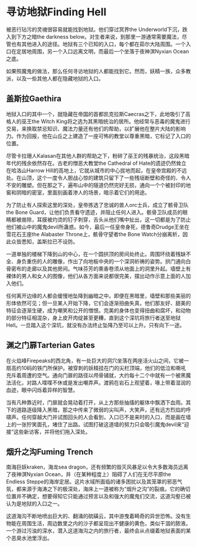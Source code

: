 # 寻访地狱Finding Hell

被恶行玷污的灵魂很容易就能找到地狱。他们穿过冥界the
Underworld下沉，跌入到下方之暗the darkness
below。对生者来说，到那里一游通常需要魔法，尽管也有其他进入的途径。地狱有三个已知的入口，每个都在茹尔大陆周围。一个入口在定居地周围，另一个入口远离文明，而最后一个坐落于夜神溟Nyxian
Ocean之底。

如果照魔鬼的做法，那么任何寻访地狱的人都能找到它。然而，妖精一族，众多教派，以及一些其他人都在隐藏地狱的入口。

## 盖斯拉Gaethira

地狱入口的其中一个，就隐藏在帝国的首都凯克拉斯Caecras之下，此地吸引了高格人的巫王the
Witch
King将之选为其黑暗统治的居所。他经常与恶毒的魔鬼进行交易，来换取禁忌知识、魔法力量还有他们的帮助，以扩展他在整片大陆的影响力。作为回报，他在山丘之上建造了一座可怖的教堂以尊重黑暗，它标记了入口的位置。

尽管卡拉珊人Kalasan在其他人群的帮助之下，粉碎了巫王的残暴统治，这段黑暗年代的残余依然存在。古老的憎恶大教堂the
Cathedral of Hate的遗迹仍然耸立在哈洛山Harrow
Hill的高地上，它就从城市的中心拔地而起，在皇帝宫殿的不远处。在山顶，这个一度令人胆战心惊的建筑只留下了一些残垣断壁和奇怪的、令人不安的雕塑。但在那之下，遍布山中的隧道仍然完好无损，通向一个个被封印的地窖和阴暗的密室，里面刻画着渗人的场景，暗示着它们的用途。

为了防止有人探索这里的深处，皇帝拣选了忠诚的兽人orc士兵，成立了骸骨卫队the
Bone
Guard，让他们负责看守遗迹，并阻止任何人进入。骸骨卫队成员的眼睛都被凿除，耳膜被灼烫的钉子刺穿，舌头从他们嘴中扯出，这一切都是为了防止他们被山中的魔鬼devil所蛊惑。如今，最后一任皇帝身死，德鲁奇Drudge王坐在雪花石王座the
Alabaster Throne上，骸骨守望者the Bone
Watch分崩离析，因此众皆悉知，盖斯拉已不设防。

一道单独的楼梯下降到山的中心，在一个圆拱顶的房间处终止。周围环绕着残缺不全、身负重伤的人的雕像，作出了向地板中央的一个深洞祈祷的姿势。拱门通向白骨密布的走廊以及其他房间。气味芬芳的熏香卷须从地面上的洞里升起。墙壁上有裸体的男人和女人的图像，他们从各方面来说都很完美，摆出动作示意上面的人加入他们。

任何离开边缘的人都会缓慢地坠降到幽暗之中。即便在黑暗里，墙壁和那些美丽的形体依然可见；但一旦某人开始下降，它们会逐渐扭曲失真，他们那友好、甜美的特征会逐渐生硬，成为嘲笑和公开的憎恨。完美的身体也变得扭曲和腐坏，和动物的部分特征相混杂，身上皮开肉绽甚至更糟，直到这个深坑将旅行者送至地狱Hell。一旦踏入这个深坑，就没有办法终止坠降乃至可以上升。只有向下一途。

## 渊之门扉Tarterian Gates

在火焰峰Firepeaks的西北角，有一处巨大的洞穴坐落在两座活火山之间，它被一扇高约10码的铁门所保护。被穿刺的妖精挂在门的尖栏顶端，他们的低泣和嘶吼充斥着周遭的空气。通向门扉的路径以颅骨铺就，大约每十二个中就有一个被黑魔法活化，对路人喋喋不休或是发出嘲弄声。渡鸦在岩石上观望着，喙上带着湿润的血迹，眼中闪烁着异样的智慧。

当有凡种靠近时，门扉就会晃动着打开，从上方那些抽搐的躯体中飘洒下血雨。其下的道路逐级降入黑暗，那之中传来了微弱的尖叫声，大笑声，还有远方烈焰的呼啸声。任何穿越大门并试图回头的人会看到，入口已不是来时的入口，而是画在墙上的一张狞笑面孔，堵住了出路。试图打破这道墙的努力只会吸引魔鬼devil来“迎接”这些新访客，并将他们拖入深处。

## 烟升之沟Fuming Trench

南海巨妖kraken，海龙sea
dragon，还有频繁的毁灭风暴足以令大多数海员远离了夜神溟Nyxian
Ocean，并（在某种程度上）阻碍了人们在无尽平原the Endless
Steppe的海岸定居。这片水域所面临的诸多困扰以及其笼罩的邪恶气氛，都来源于海涛之下的极深处，海床上一道被称为“烟升之沟”的裂痕。它的确切位置并不确定，想要得知它只能通过预言以及和强大的魔鬼们交流，这道沟壑已被认为是地狱的入口之一。

这道海沟不断地喷出巨大的、翻涌的硫磺云，其中游曳着畸奇的异世恐怖。没有生物能在周围生活，周边数里之内的沙子都呈现出不健康的黄色，类似干涸的脓液。一个游过污浊的深水，潜入这道海沟之内的旅行者，最终会从点缀着地狱表面的某个恶臭水池里浮出。
